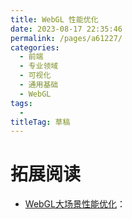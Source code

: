 ```yaml
---
title: WebGL 性能优化
date: 2023-08-17 22:35:46
permalink: /pages/a61227/
categories: 
  - 前端
  - 专业领域
  - 可视化
  - 通用基础
  - WebGL
tags: 
  - 
titleTag: 草稿
---
```

# 拓展阅读

- [WebGL大场景性能优化](https://mp.weixin.qq.com/s/MZHSZpP2U4d6rEfe7RDQjQ)：